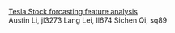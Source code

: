 [Tesla Stock forcasting feature analysis](https://github.com/Austin-Li-1123/Tesla_forcasting_feature_analysis)  
Austin Li,  jl3273
Lang Lei,   ll674
Sichen Qi,  sq89
